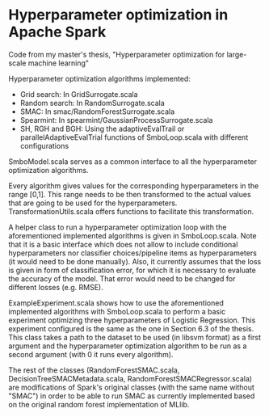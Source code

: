 # Hyperparameter optimization in Apache Spark
Code from my master's thesis, "Hyperparameter optimization for large-scale machine learning"

Hyperparameter optimization algorithms implemented:
* Grid search: In GridSurrogate.scala
* Random search: In RandomSurrogate.scala
* SMAC: In smac/RandomForestSurrogate.scala
* Spearmint: In spearmint/GaussianProcessSurrogate.scala
* SH, RGH and BGH: Using the adaptiveEvalTrail or parallelAdaptiveEvalTrial functions of SmboLoop.scala with different configurations

SmboModel.scala serves as a common interface to all the hyperparameter optimization algorithms.

Every algorithm gives values for the corresponding hyperparameters in the range [0,1]. This range needs to be then transformed to the actual values that are going to be used for the hyperparameters. TransformationUtils.scala offers functions to facilitate this transformation.

A helper class to run a hyperparameter optimization loop with the aforementioned implemented algorithms is given in SmboLoop.scala. Note that it is a basic interface which does not allow to include conditional hyperparameters nor classifier choices/pipeline items as hyperparameters (it would need to be done manually). Also, it currently assumes that the loss is given in form of classification error, for which it is necessary to evaluate the accuracy of the model. That error would need to be changed for different losses (e.g. RMSE).

ExampleExperiment.scala shows how to use the aforementioned implemented algorithms with SmboLoop.scala to perform a basic experiment optimizing three hyperparameters of Logistic Regression. This experiment configured is the same as the one in Section 6.3 of the thesis. This class takes a path to the dataset to be used (in libsvm format) as a first argument and the hyperparameter optimization algorithm to be run as a second argument (with 0 it runs every algorithm).

The rest of the classes (RandomForestSMAC.scala, DecisionTreeSMACMetadata.scala, RandomForestSMACRegressor.scala) are modifications of Spark's original classes (with the same name without "SMAC") in order to be able to run SMAC as currently implemented based on the original random forest implementation of MLlib.

